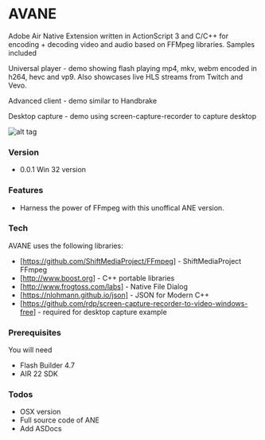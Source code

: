 # AVANE

Adobe Air Native Extension written in ActionScript 3 and C/C++ for encoding + decoding video and audio based on FFMpeg libraries.
Samples included

Universal player - demo showing flash playing mp4, mkv, webm encoded in h264, hevc and vp9. Also showcases live HLS streams from Twitch and Vevo.

Advanced client - demo similar to Handbrake 

Desktop capture - demo using screen-capture-recorder to capture desktop


![alt tag](https://raw.githubusercontent.com/tuarua/AVANE/master/screenshots/screen-shot-1.png)

### Version
- 0.0.1 Win 32 version

### Features
 - Harness the power of FFmpeg with this unoffical ANE version.

### Tech

AVANE uses the following libraries:

* [https://github.com/ShiftMediaProject/FFmpeg] - ShiftMediaProject FFmpeg
* [http://www.boost.org] - C++ portable libraries
* [http://www.frogtoss.com/labs] - Native File Dialog
* [https://nlohmann.github.io/json] - JSON for Modern C++
* [https://github.com/rdp/screen-capture-recorder-to-video-windows-free] - required for desktop capture example


### Prerequisites

You will need
 
 - Flash Builder 4.7
 - AIR 22 SDK

### Todos
 - OSX version
 - Full source code of ANE
 - Add ASDocs
